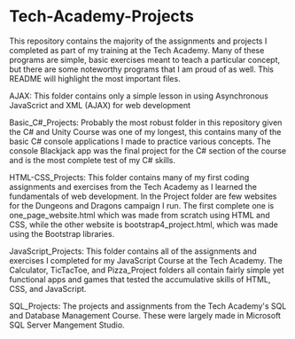 # Tech-Academy-Projects
This repository contains the majority of the assignments and projects I completed as part of my training at the Tech Academy. Many of these programs are simple, basic exercises meant to teach a particular concept, but there are some noteworthy programs that I am proud of as well. This README will highlight the most important files.

AJAX: This folder contains only a simple lesson in using Asynchronous JavaScrict and XML (AJAX) for web development

Basic_C#_Projects: Probably the most robust folder in this repository given the C# and Unity Course was one of my longest, this contains many of the basic C# console applications I made to practice various concepts. The console Blackjack app was the final project for the C# section of the course and is the most complete test of my C# skills.

HTML-CSS_Projects: This folder contains many of my first coding assignments and exercises from the Tech Academy as I learned the fundamentals of web development. In the Project folder are few websites for the Dungeons and Dragons campaign I run. The first complete one is one_page_website.html which was made from scratch using HTML and CSS, while the other website is bootstrap4_project.html, which was made using the Bootstrap libraries.

JavaScript_Projects: This folder contains all of the assignments and exercises I completed for my JavaScript Course at the Tech Academy. The Calculator, TicTacToe, and Pizza_Project folders all contain fairly simple yet functional apps and games that tested the accumulative skills of HTML, CSS, and JavaScript.

SQL_Projects: The projects and assignments from the Tech Academy's SQL and Database Management Course. These were largely made in Microsoft SQL Server Mangement Studio.


